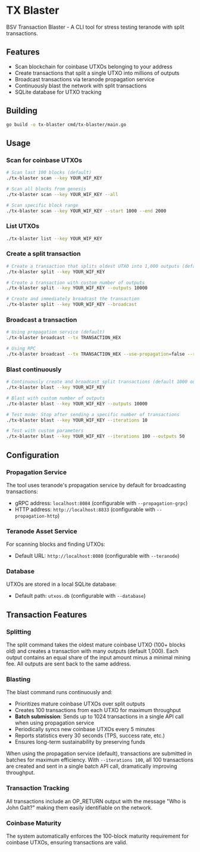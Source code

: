 # TX Blaster

BSV Transaction Blaster - A CLI tool for stress testing teranode with split transactions.

## Features

- Scan blockchain for coinbase UTXOs belonging to your address
- Create transactions that split a single UTXO into millions of outputs
- Broadcast transactions via teranode propagation service
- Continuously blast the network with split transactions
- SQLite database for UTXO tracking

## Building

```bash
go build -o tx-blaster cmd/tx-blaster/main.go
```

## Usage

### Scan for coinbase UTXOs

```bash
# Scan last 100 blocks (default)
./tx-blaster scan --key YOUR_WIF_KEY

# Scan all blocks from genesis
./tx-blaster scan --key YOUR_WIF_KEY --all

# Scan specific block range
./tx-blaster scan --key YOUR_WIF_KEY --start 1000 --end 2000
```

### List UTXOs

```bash
./tx-blaster list --key YOUR_WIF_KEY
```

### Create a split transaction

```bash
# Create a transaction that splits oldest UTXO into 1,000 outputs (default)
./tx-blaster split --key YOUR_WIF_KEY

# Create a transaction with custom number of outputs
./tx-blaster split --key YOUR_WIF_KEY --outputs 10000

# Create and immediately broadcast the transaction
./tx-blaster split --key YOUR_WIF_KEY --broadcast
```

### Broadcast a transaction

```bash
# Using propagation service (default)
./tx-blaster broadcast --tx TRANSACTION_HEX

# Using RPC
./tx-blaster broadcast --tx TRANSACTION_HEX --use-propagation=false --rpc http://localhost:9292
```

### Blast continuously

```bash
# Continuously create and broadcast split transactions (default 1000 outputs)
./tx-blaster blast --key YOUR_WIF_KEY

# Blast with custom number of outputs
./tx-blaster blast --key YOUR_WIF_KEY --outputs 10000

# Test mode: Stop after sending a specific number of transactions
./tx-blaster blast --key YOUR_WIF_KEY --iterations 10

# Test with custom parameters
./tx-blaster blast --key YOUR_WIF_KEY --iterations 100 --outputs 50
```

## Configuration

### Propagation Service

The tool uses teranode's propagation service by default for broadcasting transactions:
- gRPC address: `localhost:8084` (configurable with `--propagation-grpc`)
- HTTP address: `http://localhost:8833` (configurable with `--propagation-http`)

### Teranode Asset Service

For scanning blocks and finding UTXOs:
- Default URL: `http://localhost:8080` (configurable with `--teranode`)

### Database

UTXOs are stored in a local SQLite database:
- Default path: `utxos.db` (configurable with `--database`)

## Transaction Features

### Splitting
The split command takes the oldest mature coinbase UTXO (100+ blocks old) and creates a transaction with many outputs (default 1,000). Each output contains an equal share of the input amount minus a minimal mining fee. All outputs are sent back to the same address.

### Blasting
The blast command runs continuously and:
- Prioritizes mature coinbase UTXOs over split outputs
- Creates 100 transactions from each UTXO for maximum throughput
- **Batch submission**: Sends up to 1024 transactions in a single API call when using propagation service
- Periodically syncs new coinbase UTXOs every 5 minutes
- Reports statistics every 30 seconds (TPS, success rate, etc.)
- Ensures long-term sustainability by preserving funds

When using the propagation service (default), transactions are submitted in batches for maximum efficiency. With `--iterations 100`, all 100 transactions are created and sent in a single batch API call, dramatically improving throughput.

### Transaction Tracking
All transactions include an OP_RETURN output with the message "Who is John Galt?" making them easily identifiable on the network.

### Coinbase Maturity
The system automatically enforces the 100-block maturity requirement for coinbase UTXOs, ensuring transactions are valid.